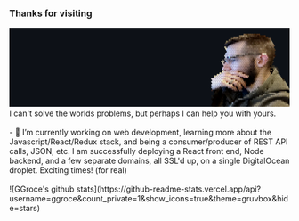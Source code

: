 ### Thanks for visiting
<img src="https://github.com/ggroce/ggroce/blob/main/header.png">
<br>
I can't solve the worlds problems, but perhaps I can help you with yours. 
<br>
<br>
- 🔭 I’m currently working on web development, learning more about the Javascript/React/Redux stack, and being a consumer/producer of REST API calls, JSON, etc.  I am successfully deploying a React front end, Node backend, and a few separate domains, all SSL'd up, on a single DigitalOcean droplet.  Exciting times!  (for real)  
<br>
<br>
![GGroce's github stats](https://github-readme-stats.vercel.app/api?username=ggroce&count_private=1&show_icons=true&theme=gruvbox&hide=stars)

<!--
**ggroce/ggroce** is a ✨ _special_ ✨ repository because its `README.md` (this file) appears on your GitHub profile.

Here are some ideas to get you started:

- 🔭 I’m currently working on ...
- 🌱 I’m currently learning ...
- 👯 I’m looking to collaborate on ...
- 🤔 I’m looking for help with ...
- 💬 Ask me about ...
- 📫 How to reach me: ...
- 😄 Pronouns: ...
- ⚡ Fun fact: ...
-->
